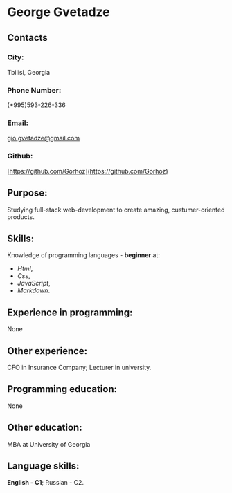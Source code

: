 # George Gvetadze
## Contacts
### City:
Tbilisi, Georgia
### Phone Number:
(+995)593-226-336

### Email:
gio.gvetadze@gmail.com

### Github:

[https://github.com/Gorhoz](https://github.com/Gorhoz)

## Purpose:
Studying full-stack web-development to create amazing, custumer-oriented products.
## Skills:
  Knowledge of programming languages - **beginner** at:
  
  * *Html*,
  * *Css*,
  * *JavaScript*,
  * *Markdown*.

## Experience in programming:
None
## Other experience:
CFO in Insurance Company; Lecturer in university.

## Programming education:
None

## Other education:
MBA at University of Georgia

## Language skills:
**English - C1**;
Russian - C2.